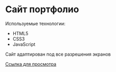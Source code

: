 # Сайт портфолио

Используемые технологии:
* HTML5
* CSS3
* JavaScript

Сайт адаптирован под все разрешения экранов

[Ссылка для просмотра](https://devkucherov.github.io/portfolio/)
